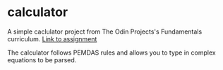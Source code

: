 # calculator

A simple caclulator project from The Odin Projects's Fundamentals curriculum. 
[Link to assignment](https://www.theodinproject.com/courses/foundations/lessons/calculator)

The calculator follows PEMDAS rules and allows you to type in complex equations to be parsed.  
